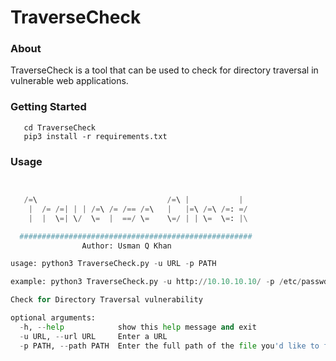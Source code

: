 # TraverseCheck

### About
TraverseCheck is a tool that can be used to check for directory traversal in vulnerable web applications.
### Getting Started
```git clone https://github.com/umkhan23/TraverseCheck.git
   cd TraverseCheck
   pip3 install -r requirements.txt
```
### Usage

``` python 3


   /=\                             /=\ |           |
    |  /= /=| | | /=\ /= /== /=\   |   |=\ /=\ /=: =/
    |  |  \=| \/  \=  |  ==/ \=    \=/ | | \=  \=: |\

  ####################################################
                Author: Usman Q Khan

usage: python3 TraverseCheck.py -u URL -p PATH

example: python3 TraverseCheck.py -u http://10.10.10.10/ -p /etc/passwd

Check for Directory Traversal vulnerability

optional arguments:
  -h, --help            show this help message and exit
  -u URL, --url URL     Enter a URL
  -p PATH, --path PATH  Enter the full path of the file you'd like to find
```
